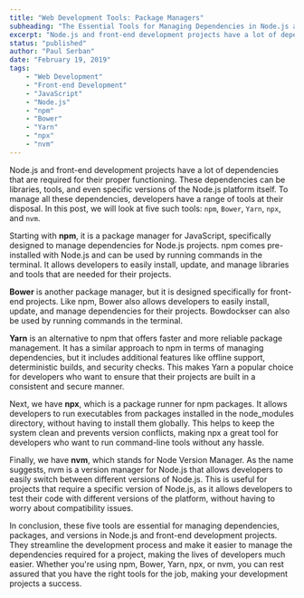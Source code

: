 ```yaml
---
title: "Web Development Tools: Package Managers"
subheading: "The Essential Tools for Managing Dependencies in Node.js and Front-End Development Projects"
excerpt: "Node.js and front-end development projects have a lot of dependencies that are required for their proper functioning. These dependencies can be libraries, tools, and even specific versions of the Node.js platform itself. To manage all these dependencies, developers have a range of tools at their disposal. In this post, we will look at five such tools: npm, Bower, Yarn, npx, and nvm."
status: "published"
author: "Paul Serban"
date: "February 19, 2019"
tags:
    - "Web Development"
    - "Front-end Development"
    - "JavaScript"
    - "Node.js"
    - "npm"
    - "Bower"
    - "Yarn"
    - "npx"
    - "nvm"
---
```


Node.js and front-end development projects have a lot of dependencies that are required for their proper functioning. These dependencies can be libraries, tools, and even specific versions of the Node.js platform itself. To manage all these dependencies, developers have a range of tools at their disposal. In this post, we will look at five such tools: `npm`, `Bower`, `Yarn`, `npx`, and `nvm`.

Starting with **npm**, it is a package manager for JavaScript, specifically designed to manage dependencies for Node.js projects. npm comes pre-installed with Node.js and can be used by running commands in the terminal. It allows developers to easily install, update, and manage libraries and tools that are needed for their projects.

**Bower** is another package manager, but it is designed specifically for front-end projects. Like npm, Bower also allows developers to easily install, update, and manage dependencies for their projects. Bowdockser can also be used by running commands in the terminal.

**Yarn** is an alternative to npm that offers faster and more reliable package management. It has a similar approach to npm in terms of managing dependencies, but it includes additional features like offline support, deterministic builds, and security checks. This makes Yarn a popular choice for developers who want to ensure that their projects are built in a consistent and secure manner.

Next, we have **npx**, which is a package runner for npm packages. It allows developers to run executables from packages installed in the node_modules directory, without having to install them globally. This helps to keep the system clean and prevents version conflicts, making npx a great tool for developers who want to run command-line tools without any hassle.

Finally, we have **nvm**, which stands for Node Version Manager. As the name suggests, nvm is a version manager for Node.js that allows developers to easily switch between different versions of Node.js. This is useful for projects that require a specific version of Node.js, as it allows developers to test their code with different versions of the platform, without having to worry about compatibility issues.

In conclusion, these five tools are essential for managing dependencies, packages, and versions in Node.js and front-end development projects. They streamline the development process and make it easier to manage the dependencies required for a project, making the lives of developers much easier. Whether you're using npm, Bower, Yarn, npx, or nvm, you can rest assured that you have the right tools for the job, making your development projects a success.